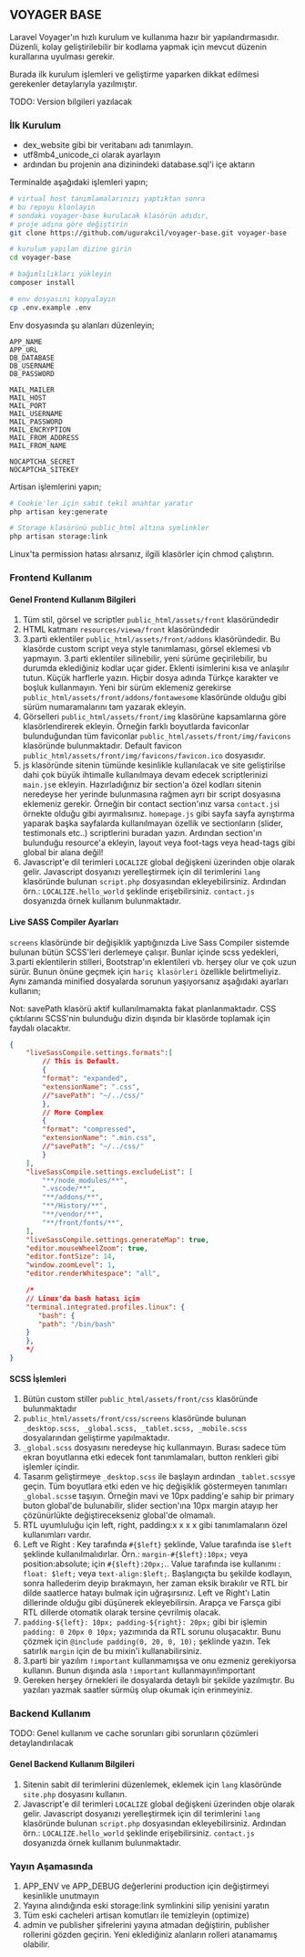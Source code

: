 ## VOYAGER BASE

Laravel Voyager'ın hızlı kurulum ve kullanıma hazır bir yapılandırmasıdır. Düzenli, kolay geliştirilebilir bir kodlama yapmak için mevcut düzenin kurallarına uyulması gerekir. 

Burada ilk kurulum işlemleri ve geliştirme yaparken dikkat edilmesi gerekenler detaylarıyla yazılmıştır.

TODO: Version bilgileri yazılacak

### İlk Kurulum

- dex_website gibi bir veritabanı adı tanımlayın.
- utf8mb4_unicode_ci olarak ayarlayın
- ardından bu projenin ana dizinindeki database.sql'i içe aktarın

Terminalde aşağıdaki işlemleri yapın;

```bash
# virtual host tanımlamalarınızı yaptıktan sonra
# bu repoyu klonlayın
# sondaki voyager-base kurulacak klasörün adıdır, 
# proje adına göre değiştirin
git clone https://github.com/ugurakcil/voyager-base.git voyager-base

# kurulum yapılan dizine girin
cd voyager-base

# bağımlılıkları yükleyin
composer install

# env dosyasını kopyalayın
cp .env.example .env
```

Env dosyasında şu alanları düzenleyin;

```env
APP_NAME
APP_URL
DB_DATABASE
DB_USERNAME
DB_PASSWORD

MAIL_MAILER
MAIL_HOST
MAIL_PORT
MAIL_USERNAME
MAIL_PASSWORD
MAIL_ENCRYPTION
MAIL_FROM_ADDRESS
MAIL_FROM_NAME

NOCAPTCHA_SECRET
NOCAPTCHA_SITEKEY
```

Artisan işlemlerini yapın;

```bash
# Cookie'ler için sabit tekil anahtar yaratır
php artisan key:generate

# Storage klasörünü public_html altına symlinkler
php artisan storage:link
```

Linux'ta permission hatası alırsanız, ilgili klasörler için chmod çalıştırın.

### Frontend Kullanım

#### Genel Frontend Kullanım Bilgileri
1. Tüm stil, görsel ve scriptler `public_html/assets/front` klasöründedir
2. HTML katmanı `resources/viewa/front` klasöründedir
3. 3.parti eklentiler `public_html/assets/front/addons` klasöründedir. Bu klasörde custom script veya style tanımlaması, görsel eklemesi vb yapmayın. 3.parti eklentiler silinebilir, yeni sürüme geçirilebilir, bu durumda eklediğiniz kodlar uçar gider. Eklenti isimlerini kısa ve anlaşılır tutun. Küçük harflerle yazın. Hiçbir dosya adında Türkçe karakter ve boşluk kullanmayın. Yeni bir sürüm eklemeniz gerekirse `public_html/assets/front/addons/fontawesome` klasöründe olduğu gibi sürüm numaramalarını tam yazarak ekleyin.
4. Görselleri `public_html/assets/front/img` klasörüne kapsamlarına göre klasörlendirerek ekleyin. Örneğin farklı boyutlarda faviconlar bulunduğundan tüm faviconlar `public_html/assets/front/img/favicons` klasöründe bulunmaktadır. Default favicon `public_html/assets/front/img/favicons/favicon.ico` dosyasıdır.
5. js klasöründe sitenin tümünde kesinlikle kullanılacak ve site geliştirilse dahi çok büyük ihtimalle kullanılmaya devam edecek scriptlerinizi `main.js`e ekleyin. Hazırladığınız bir section'a özel kodları sitenin neredeyse her yerinde bulunmasına rağmen ayrı bir script dosyasına eklemeniz gerekir. Örneğin bir contact section'ınız varsa `contact.js`i örnekte olduğu gibi ayırmalısınız. `homepage.js` gibi sayfa sayfa ayrıştırma yaparak başka sayfalarda kullanılmayan özellik ve sectionların (slider, testimonals etc..) scriptlerini buradan yazın. Ardından section'ın bulunduğu resource'a ekleyin, layout veya foot-tags veya head-tags gibi global bir alana değil!
6. Javascript'e dil terimleri `LOCALIZE` global değişkeni üzerinden obje olarak gelir. Javascript dosyanızı yerelleştirmek için dil terimlerini `lang` klasöründe bulunan `script.php` dosyasından ekleyebilirsiniz. Ardından örn.: `LOCALIZE.hello_world` şeklinde erişebilirsiniz. `contact.js` dosyanızda örnek kullanım bulunmaktadır.

#### Live SASS Compiler Ayarları

`screens` klasöründe bir değişiklik yaptığınızda Live Sass Compiler sistemde bulunan bütün SCSS'leri derlemeye çalışır. Bunlar içinde scss yedekleri, 3.parti eklentilerin stilleri, Bootstrap'ın eklentileri vb. herşey olur ve çok uzun sürür. Bunun önüne geçmek için `hariç klasörleri` özellikle belirtmeliyiz. Aynı zamanda minified dosyalarda sorunun yaşıyorsanız aşağıdaki ayarları kullanın;

Not: savePath klasörü aktif kullanılmamakta fakat planlanmaktadır. CSS çıktılarını SCSS'nin bulunduğu dizin dışında bir klasörde toplamak için faydalı olacaktır.

```json
{
    "liveSassCompile.settings.formats":[
        // This is Default.
        {
        "format": "expanded",
        "extensionName": ".css",
        //"savePath": "~/../css/"
        },
        // More Complex
        {
        "format": "compressed",
        "extensionName": ".min.css",
        //"savePath": "~/../css/"
        }
    ],
    "liveSassCompile.settings.excludeList": [ 
        "**/node_modules/**",
        ".vscode/**",
        "**/addons/**",
        "**/History/**",
        "**/vendor/**",
        "**/front/fonts/**",
    ],
    "liveSassCompile.settings.generateMap": true,
    "editor.mouseWheelZoom": true,
    "editor.fontSize": 14,
    "window.zoomLevel": 1,
    "editor.renderWhitespace": "all",

    /*
    // Linux'da bash hatası için
    "terminal.integrated.profiles.linux": {
       "bash": {
	   "path": "/bin/bash"
	}
    },
    */
}
```

#### SCSS İşlemleri
1. Bütün custom stiller `public_html/assets/front/css` klasöründe bulunmaktadır
2. `public_html/assets/front/css/screens` klasöründe bulunan `_desktop.scss, _global.scss, _tablet.scss, _mobile.scss` dosyalarından geliştirme yapılmaktadır.
3. `_global.scss` dosyasını neredeyse hiç kullanmayın. Burası sadece tüm ekran boyutlarına etki edecek font tanımlamaları, button renkleri gibi işlemler içindir. 
4. Tasarım geliştirmeye `_desktop.scss` ile başlayın ardından `_tablet.scss`ye geçin. Tüm boyutlara etki eden ve hiç değişiklik göstermeyen tanımları `_global.scss`e taşıyın. Örneğin mavi ve 10px padding'e sahip bir primary buton global'de bulunabilir, slider section'ına 10px margin atayıp her çözünürlükte değiştirecekseniz global'de olmamalı.
5. RTL uyumluluğu için left, right, padding:x x x x gibi tanımlamaların özel kullanımları vardır. 
6. Left ve Right : Key tarafında `#{$left}` şeklinde, Value tarafında ise `$left` şeklinde kullanılmalıdırlar. Örn.: `margin-#{$left}:10px;` veya position:absolute; için `#{$left}:20px;`.. Value tarafında ise kullanımı : `float: $left;` veya `text-align:$left;`. Başlangıçta bu şekilde kodlayın, sonra hallederim deyip bırakmayın, her zaman eksik bırakılır ve RTL bir dilde saatlerce hatayı bulmak için uğraşırsınız. Left ve Right'ı Latin dillerinde olduğu gibi düşünerek ekleyebilirsin. Arapça ve Farsça gibi RTL dillerde otomatik olarak tersine çevrilmiş olacak.
7. `padding-${left}: 10px; padding-${right}: 20px;` gibi bir işlemin `padding: 0 20px 0 10px;` yazımında da RTL sorunu oluşacaktır. Bunu çözmek için `@include padding(0, 20, 0, 10);` şeklinde yazın. Tek satırlık `margin` için de bu mixin'i kullanabilirsiniz.
8. 3.parti bir yazılım `!important` kullanmamışsa ve onu ezmeniz gerekiyorsa kullanın. Bunun dışında asla `!important` kullanmayın!important
9. Gereken herşey örnekleri ile dosyalarda detaylı bir şekilde yazılmıştır. Bu yazıları yazmak saatler sürmüş olup okumak için erinmeyiniz.

### Backend Kullanım

TODO: Genel kullanım ve cache sorunları gibi sorunların çözümleri detaylandırılacak

#### Genel Backend Kullanım Bilgileri
1. Sitenin sabit dil terimlerini düzenlemek, eklemek için `lang` klasöründe `site.php` dosyasını kullanın.
2. Javascript'e dil terimleri `LOCALIZE` global değişkeni üzerinden obje olarak gelir. Javascript dosyanızı yerelleştirmek için dil terimlerini `lang` klasöründe bulunan `script.php` dosyasından ekleyebilirsiniz. Ardından örn.: `LOCALIZE.hello_world` şeklinde erişebilirsiniz. `contact.js` dosyanızda örnek kullanım bulunmaktadır.

### Yayın Aşamasında
1. APP_ENV ve APP_DEBUG değerlerini production için değiştirmeyi kesinlikle unutmayın
2. Yayına alındığında eski storage:link symlinkini silip yenisini yaratın
3. Tüm eski cacheleri artisan komutları ile temizleyin (optimize)
4. admin ve publisher şifrelerini yayına atmadan değiştirin, publisher rollerini gözden geçirin. Yeni eklediğiniz alanların rolleri atanamamış olabilir.